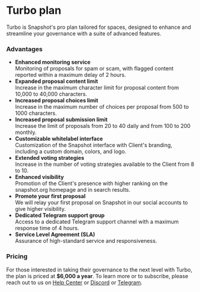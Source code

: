 # Turbo plan

Turbo is Snapshot's pro plan tailored for spaces, designed to enhance and streamline your governance with a suite of advanced features.

### Advantages

* **Enhanced monitoring service**\
  Monitoring of proposals for spam or scam, with flagged content reported within a maximum delay of 2 hours.
* **Expanded proposal content limit**\
  Increase in the maximum character limit for proposal content from 10,000 to 40,000 characters.
* **Increased proposal choices limit**\
  Increase in the maximum number of choices per proposal from 500 to 1000 characters.
* **Increased proposal submission limit**\
  Increase the limit of proposals from 20 to 40 daily and from 100 to 200 monthly.
* **Customizable whitelabel interface**\
  Customization of the Snapshot interface with Client's branding, including a custom domain, colors, and logo.
* **Extended voting strategies**\
  Increase in the number of voting strategies available to the Client from 8 to 10.
* **Enhanced visibility**\
  Promotion of the Client's presence with higher ranking on the snapshot.org homepage and in search results.
* **Promote your first proposal**\
  We will relay your first proposal on Snapshot in our social accounts to give higher visibility. &#x20;
* **Dedicated Telegram support group**\
  Access to a dedicated Telegram support channel with a maximum response time of 4 hours.
* **Service Level Agreement (SLA)**\
  Assurance of high-standard service and responsiveness.

### Pricing

For those interested in taking their governance to the next level with Turbo, the plan is priced at **$6,000 a year**. To learn more or to subscribe, please reach out to us on [Help Center](https://help.snapshot.org/en/) or [Discord](https://discord.snapshot.org) or [Telegram](https://t.me/bonustrack).
